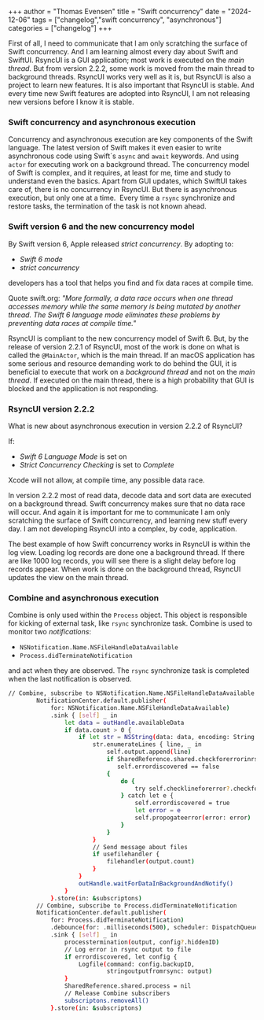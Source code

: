 +++
author = "Thomas Evensen"
title = "Swift concurrency"
date = "2024-12-06"
tags = ["changelog","swift concurrency", "asynchronous"]
categories = ["changelog"]
+++

First of all, I need to communicate that I am only scratching the surface of Swift concurrency. And I am learning
almost every day about Swift and SwiftUI. RsyncUI is a GUI application; most work is executed on the *main thread*. But from
version 2.2.2, some work is moved from the main thread to background threads. RsyncUI works very well as it is, but
RsyncUI is also a project to learn new features. It is also important that RsyncUI is stable. And every time new Swift features
are adopted into RsyncUI, I am not releasing new versions before I know it is stable.

### Swift concurrency and asynchronous execution

Concurrency and asynchronous execution are key components of the Swift language. The latest version of Swift makes it even easier
to write asynchronous code using Swift´s `async` and `await` keywords. And using `actor` for executing work on a background thread.
The concurrency model of Swift is complex, and it requires, at least for me, time and study to
understand even the basics. Apart from GUI updates, which SwiftUI takes care of, there is no concurrency in RsyncUI.
But there is asynchronous execution, but only one at a time.  Every time a `rsync` synchronize and restore tasks, the termination
of the task is not known ahead.

### Swift version 6 and the new concurrency model

By Swift version 6, Apple released *strict concurrency*. By adopting to:

- *Swift 6 mode*
- *strict concurrency*

developers has a tool that helps you find and fix data races at compile time.

Quote swift.org: *"More formally, a data race occurs when one thread accesses memory while
the same memory is being mutated by another thread. The Swift 6 language mode eliminates these problems
by preventing data races at compile time."*

RsyncUI is compliant to the new concurrency model of Swift 6. But, by the release of version 2.2.1 of RsyncUI, most of the work is
done on what is called the `@MainActor`, which is the main thread.
If an macOS application has some serious and resource demanding work to do behind the GUI, it is beneficial to execute that work on
a *background thread* and not on the *main thread*. If executed on the main thread, there is a high probability that GUI is blocked and the
application is not responding.

### RsyncUI version 2.2.2

What is new about asynchronous execution in version 2.2.2 of RsyncUI?

If:

- *Swift 6 Language Mode* is set on
- *Strict Concurrency Checking* is set to *Complete*

Xcode will not allow, at compile time, any possible data race.

In version 2.2.2 most of read data, decode data and sort data are executed on a background thread. Swift concurrency makes sure that
no data race will occur. And again it is important for me to communicate I am only scratching the surface of Swift concurrency,
and learning new stuff every day.
I am not developing RsyncUI into a complex, by code, application.

The best example of how Swift concurrency works in RsyncUI is within the log view. Loading log records are done one a background thread.
If there are like 1000 log records, you will see there is a slight delay before log records appear. When work is done on
the background thread, RsyncUI updates the view on the main thread.

### Combine and asynchronous execution

Combine is only used within the `Process` object. This object is responsible for kicking of
external task, like `rsync` synchronize task. Combine is used to monitor two *notifications*:

- `NSNotification.Name.NSFileHandleDataAvailable`
- `Process.didTerminateNotification`

and act when they are observed. The `rsync` synchronize task is completed when the
last notification is observed.

```bash
// Combine, subscribe to NSNotification.Name.NSFileHandleDataAvailable
        NotificationCenter.default.publisher(
            for: NSNotification.Name.NSFileHandleDataAvailable)
            .sink { [self] _ in
                let data = outHandle.availableData
                if data.count > 0 {
                    if let str = NSString(data: data, encoding: String.Encoding.utf8.rawValue) {
                        str.enumerateLines { line, _ in
                            self.output.append(line)
                            if SharedReference.shared.checkforerrorinrsyncoutput,
                               self.errordiscovered == false
                            {
                                do {
                                    try self.checklineforerror?.checkforrsyncerror(line)
                                } catch let e {
                                    self.errordiscovered = true
                                    let error = e
                                    self.propogateerror(error: error)
                                }
                            }
                        }
                        // Send message about files
                        if usefilehandler {
                            filehandler(output.count)
                        }
                    }
                    outHandle.waitForDataInBackgroundAndNotify()
                }
            }.store(in: &subscriptons)
        // Combine, subscribe to Process.didTerminateNotification
        NotificationCenter.default.publisher(
            for: Process.didTerminateNotification)
            .debounce(for: .milliseconds(500), scheduler: DispatchQueue.main)
            .sink { [self] _ in
                processtermination(output, config?.hiddenID)
                // Log error in rsync output to file
                if errordiscovered, let config {
                    Logfile(command: config.backupID,
                            stringoutputfromrsync: output)
                }
                SharedReference.shared.process = nil
                // Release Combine subscribers
                subscriptons.removeAll()
            }.store(in: &subscriptons)
```
